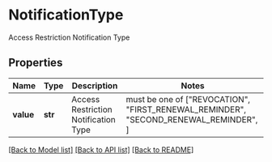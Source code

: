 # NotificationType

Access Restriction Notification Type
## Properties
Name | Type | Description | Notes
------------ | ------------- | ------------- | -------------
**value** | **str** | Access Restriction Notification Type |  must be one of ["REVOCATION", "FIRST_RENEWAL_REMINDER", "SECOND_RENEWAL_REMINDER", ]

[[Back to Model list]](../README.md#documentation-for-models) [[Back to API list]](../README.md#documentation-for-api-endpoints) [[Back to README]](../README.md)


